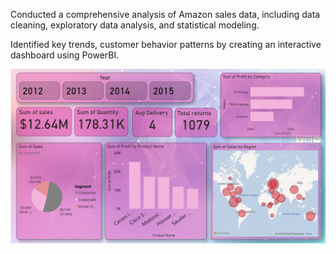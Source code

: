 Conducted a comprehensive analysis of Amazon sales data, including data cleaning,
exploratory data analysis, and statistical modeling.

Identified key trends, customer behavior patterns by creating an interactive dashboard using PowerBI.

![Alt text](https://github.com/him8699/amazon_sales_analysis/blob/main/Dashboard.png)
